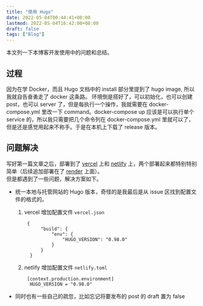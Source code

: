 ```yaml
---
title: "使用 Hugo"
date: 2022-05-04T00:44:41+08:00
lastmod: 2022-05-04T16:42:00+08:00
draft: false
tags: ["Blog"]
---
```


本文列一下本博客开发使用中的问题和总结。

## 过程

因为在学 Docker，而且 Hugo 文档中的 install 部分里提到了 hugo image, 所以我就自告奋勇走了 docker 这条路。
环境倒是搭好了，可以初始化，也可以创建 post，也可以 server 了，但是每执行一个操作，我就需要在 docker-compose.yml 里改一下 command。docker-compose up 应该是可以执行单个 service 的，所以我只需要把几个命令列在 docker-compose.yml 里就可以了，但是还是感觉用起来不称手。于是在本机上下载了 release 版本。

## 问题解决
写好第一篇文章之后，部署到了 [vercel](https://vercel.com/) 上和 [netlify](https://app.netlify.com/) 上，两个部署起来都特别特别简单（后续追加部署在了 [render](https://render.com/) 上面）。  
但是都遇到了一些问题，解决方案如下。

- 统一本地与托管网站的 Hugo 版本，奇怪的是我最后是从 issue 区找到配置文件的格式的。
   1. vercel 增加配置文件 `vercel.json`
    
           {
                "build": {
                    "env": {
                        "HUGO_VERSION": "0.98.0"
                    }
                }
            }

   2. netlify 增加配置文件 `netlify.toml`

           [context.production.environment]
            HUGO_VERSION = "0.98.0"

- 同时也有一些自己的疏忽，比如忘记将要发布的 post 的 draft 置为 false